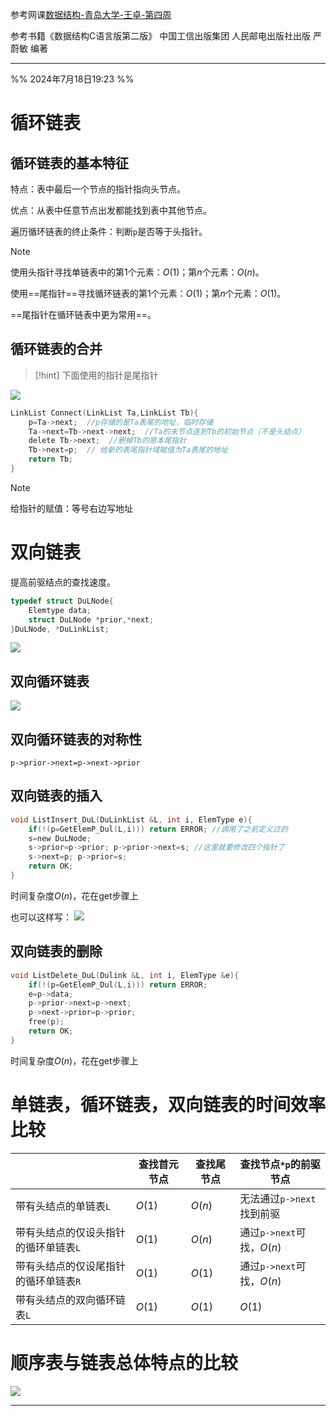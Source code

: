 
参考网课[数据结构-青岛大学-王卓-第四周](https://www.bilibili.com/video/BV1nJ411V7bd/?spm_id_from=333.337.search-card.all.click)

参考书籍《数据结构C语言版第二版》 中国工信出版集团 人民邮电出版社出版 严蔚敏 编著

---
%%  2024年7月18日19:23  %%
# 循环链表
## 循环链表的基本特征

特点：表中最后一个节点的指针指向头节点。

优点：从表中任意节点出发都能找到表中其他节点。

遍历循环链表的终止条件：判断`p`是否等于头指针。

>[!Note]
>使用头指针寻找单链表中的第$1$个元素：$O(1)$；第$n$个元素：$O(n)$。
>
>使用==尾指针==寻找循环链表的第$1$个元素：$O(1)$；第$n$个元素：$O(1)$。
>
>==尾指针在循环链表中更为常用==。

## 循环链表的合并
>[!hint]
>下面使用的指针是尾指针

![](image-20240718102926029.png)


```c
LinkList Connect(LinkList Ta,LinkList Tb){  
	p=Ta->next;  //p存储的是Ta表尾的地址，临时存储 
	Ta->next=Tb->next->next;  //Ta的末节点连到Tb的初始节点（不是头结点）
	delete Tb->next;  //删掉Tb的原本尾指针
	Tb->next=p;  // 给新的表尾指针域赋值为Ta表尾的地址
	return Tb;
}
```

>[!Note]
>给指针的赋值：等号右边写地址

# 双向链表
提高前驱结点的查找速度。

```c
typedef struct DuLNode{
	Elemtype data;
	struct DuLNode *prior,*next;
}DuLNode, *DuLinkList;
```

![](image-20240718103228384.png)

## 双向循环链表

![](image-20240718103450721.png)

## 双向循环链表的对称性
`p->prior->next=p->next->prior`

## 双向链表的插入

```c
void ListInsert_DuL(DuLinkList &L, int i, ElemType e){
	if(!(p=GetElemP_Dul(L,i))) return ERROR; //调用了之前定义过的
	s=new DuLNode;
	s->prior=p->prior; p->prior->next=s; //这里就要修改四个指针了
	s->next=p; p->prior=s;
	return OK;
}
```
时间复杂度$O(n)$，花在get步骤上

也可以这样写：
![](image-20240718110400597.jpeg)

## 双向链表的删除
```c
void ListDelete_DuL(Dulink &L, int i, ElemType &e){
	if(!(p=GetElemP_Dul(L,i))) return ERROR;
	e=p->data;
	p->prior->next=p->next;
	p->next->prior=p->prior;
	free(p);
	return OK;
}
```
时间复杂度$O(n)$，花在get步骤上

# 单链表，循环链表，双向链表的时间效率比较

|                      | 查找首元节点 | 查找尾节点  | 查找节点`*p`的前驱节点        |
| -------------------- | ------ | ------ | -------------------- |
| 带有头结点的单链表`L`         | $O(1)$ | $O(n)$ | 无法通过`p->next`找到前驱    |
| 带有头结点的仅设头指针的循环单链表`L` | $O(1)$ | $O(n)$ | 通过`p->next`可找，$O(n)$ |
| 带有头结点的仅设尾指针的循环单链表`R` | $O(1)$ | $O(1)$ | 通过`p->next`可找，$O(n)$ |
| 带有头结点的双向循环链表`L`      | $O(1)$ | $O(1)$ | $O(1)$               | 

# 顺序表与链表总体特点的比较
![](image-20240718191230211.png)

---
